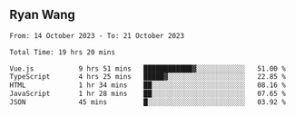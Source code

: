 ## Ryan Wang

<!--START_SECTION:waka-->

```txt
From: 14 October 2023 - To: 21 October 2023

Total Time: 19 hrs 20 mins

Vue.js           9 hrs 51 mins   ████████████▓░░░░░░░░░░░░   51.00 %
TypeScript       4 hrs 25 mins   █████▓░░░░░░░░░░░░░░░░░░░   22.85 %
HTML             1 hr 34 mins    ██░░░░░░░░░░░░░░░░░░░░░░░   08.16 %
JavaScript       1 hr 28 mins    ██░░░░░░░░░░░░░░░░░░░░░░░   07.65 %
JSON             45 mins         █░░░░░░░░░░░░░░░░░░░░░░░░   03.92 %
```

<!--END_SECTION:waka-->
